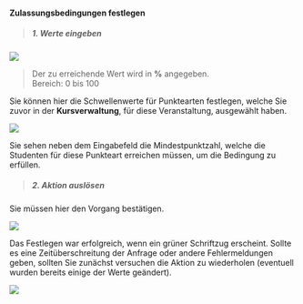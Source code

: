 <!--
  - @file page_admin_condition_set_de.md
  -
  - @license http://www.gnu.org/licenses/gpl-3.0.html GPL version 3
  -
  - @package OSTEPU (https://github.com/ostepu/system)
  - @since 0.4.3
  -
  - @author Till Uhlig <till.uhlig@student.uni-halle.de>
  - @date 2015
 -->

#### Zulassungsbedingungen festlegen ####

> ##### 1. Werte eingeben #####

![](setA.png)

> Der zu erreichende Wert wird in **%** angegeben.
> <br/> Bereich: 0 bis 100

Sie können hier die Schwellenwerte für Punktearten festlegen, welche Sie zuvor in der **Kursverwaltung**, für diese Veranstaltung, ausgewählt haben.

![](setD.png)

Sie sehen neben dem Eingabefeld die Mindestpunktzahl, welche die Studenten für diese Punkteart erreichen müssen, um die Bedingung zu erfüllen.

> ##### 2. Aktion auslösen #####

Sie müssen hier den Vorgang bestätigen.

![](setB.png)

Das Festlegen war erfolgreich, wenn ein grüner Schriftzug erscheint. Sollte es eine Zeitüberschreitung der Anfrage oder andere Fehlermeldungen geben, sollten Sie zunächst versuchen die Aktion zu wiederholen (eventuell wurden bereits einige der Werte geändert).

![](setC.png)